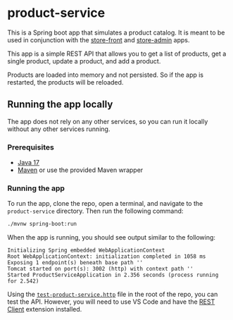 # product-service

This is a Spring boot app that simulates a product catalog. It is meant to be used in conjunction with the [store-front](../store-front) and [store-admin](../store-admin/) apps.

This app is a simple REST API that allows you to get a list of products, get a single product, update a product, and add a product.

Products are loaded into memory and not persisted. So if the app is restarted, the products will be reloaded.

## Running the app locally

The app does not rely on any other services, so you can run it locally without any other services running.


### Prerequisites

- [Java 17](https://learn.microsoft.com/en-us/java/openjdk/download)
- [Maven](https://maven.apache.org/download.cgi) or use the provided Maven wrapper

### Running the app

To run the app, clone the repo, open a terminal, and navigate to the `product-service` directory. Then run the following command:

```bash
./mvnw spring-boot:run
```

When the app is running, you should see output similar to the following:

```text
Initializing Spring embedded WebApplicationContext
Root WebApplicationContext: initialization completed in 1058 ms
Exposing 1 endpoint(s) beneath base path ''
Tomcat started on port(s): 3002 (http) with context path ''
Started ProductServiceApplication in 2.356 seconds (process running for 2.542)
```

Using the [`test-product-service.http`](./test-product-service.http) file in the root of the repo, you can test the API. However, you will need to use VS Code and have the [REST Client](https://marketplace.visualstudio.com/items?itemName=humao.rest-client) extension installed.
